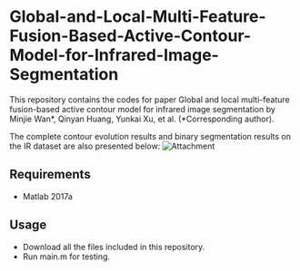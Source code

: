 # Global-and-Local-Multi-Feature-Fusion-Based-Active-Contour-Model-for-Infrared-Image-Segmentation
This repository contains the codes for paper Global and local multi-feature fusion-based active contour model for infrared image segmentation by Minjie Wan*, Qinyan Huang, Yunkai Xu, et al. (*Corresponding author). 

The complete contour evolution results and binary segmentation results on the IR dataset are also presented below: 
![Attachment](https://user-images.githubusercontent.com/38133231/229345856-9c0b0e88-d33b-4627-aa2b-8fe7085ee9fe.jpg)

## Requirements
- Matlab 2017a

## Usage
- Download all the files included in this repository.
- Run main.m for testing.
